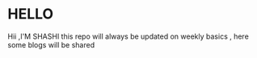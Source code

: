# HELLO
Hii ,I'M SHASHI
this repo will always be updated on weekly basics , here some blogs will be shared 
